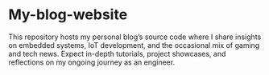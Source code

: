# My-blog-website
This repository hosts my personal blog’s source code where I share insights on embedded systems, IoT development, and the occasional mix of gaming and tech news. Expect in-depth tutorials, project showcases, and reflections on my ongoing journey as an engineer.
